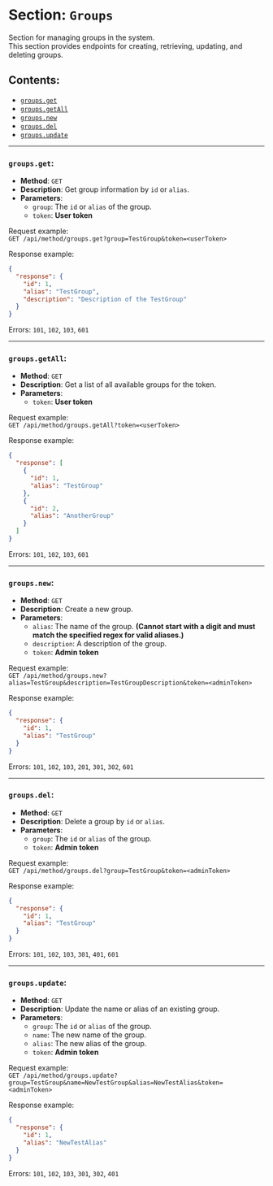 # Section: `Groups`

Section for managing groups in the system.\
This section provides endpoints for creating, retrieving, updating, and deleting groups.

## Contents:
- [`groups.get`](#groupsget)
- [`groups.getAll`](#groupsgetall)
- [`groups.new`](#groupsnew)
- [`groups.del`](#groupsdel)
- [`groups.update`](#groupsupdate)

---

### `groups.get`:
- **Method**: `GET`
- **Description**: Get group information by `id` or `alias`.
- **Parameters**:
  - `group`: The `id` or `alias` of the group.
  - `token`: **User token**

Request example:\
`GET /api/method/groups.get?group=TestGroup&token=<userToken>`

Response example:
```json
{
  "response": {
    "id": 1,
    "alias": "TestGroup",
    "description": "Description of the TestGroup"
  }
}
```

Errors: `101`, `102`, `103`, `601`

---

### `groups.getAll`:
- **Method**: `GET`
- **Description**: Get a list of all available groups for the token.
- **Parameters**:
  - `token`: **User token**

Request example:\
`GET /api/method/groups.getAll?token=<userToken>`

Response example:
```json
{
  "response": [
    {
      "id": 1,
      "alias": "TestGroup"
    },
    {
      "id": 2,
      "alias": "AnotherGroup"
    }
  ]
}
```

Errors: `101`, `102`, `103`, `601`

---

### `groups.new`:
- **Method**: `GET`
- **Description**: Create a new group.
- **Parameters**:
  - `alias`: The name of the group. **(Cannot start with a digit and must match the specified regex for valid aliases.)**
  - `description`: A description of the group.
  - `token`: **Admin token**

Request example:\
`GET /api/method/groups.new?alias=TestGroup&description=TestGroupDescription&token=<adminToken>`

Response example:
```json
{
  "response": {
    "id": 1,
    "alias": "TestGroup"
  }
}
```

Errors: `101`, `102`, `103`, `201`, `301`, `302`, `601`

---

### `groups.del`:
- **Method**: `GET`
- **Description**: Delete a group by `id` or `alias`.
- **Parameters**:
  - `group`: The `id` or `alias` of the group.
  - `token`: **Admin token**

Request example:\
`GET /api/method/groups.del?group=TestGroup&token=<adminToken>`

Response example:
```json
{
  "response": {
    "id": 1,
    "alias": "TestGroup"
  }
}
```

Errors: `101`, `102`, `103`, `301`, `401`, `601`

---

### `groups.update`:
- **Method**: `GET`
- **Description**: Update the name or alias of an existing group.
- **Parameters**:
  - `group`: The `id` or `alias` of the group.
  - `name`: The new name of the group.
  - `alias`: The new alias of the group.
  - `token`: **Admin token**

Request example:\
`GET /api/method/groups.update?group=TestGroup&name=NewTestGroup&alias=NewTestAlias&token=<adminToken>`

Response example:
```json
{
  "response": {
    "id": 1,
    "alias": "NewTestAlias"
  }
}
```

Errors: `101`, `102`, `103`, `301`, `302`, `401`

